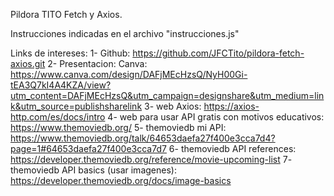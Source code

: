 Pildora TITO Fetch y Axios.

Instrucciones indicadas en el archivo "instrucciones.js"

Links de intereses:
1- Github: https://github.com/JFCTito/pildora-fetch-axios.git
2- Presentacion: Canva: https://www.canva.com/design/DAFjMEcHzsQ/NyH00Gi-tEA3Q7kI4A4KZA/view?utm_content=DAFjMEcHzsQ&utm_campaign=designshare&utm_medium=link&utm_source=publishsharelink
3- web Axios: https://axios-http.com/es/docs/intro
4- web para usar API gratis con motivos educativos: https://www.themoviedb.org/
5- themoviedb mi API: https://www.themoviedb.org/talk/64653daefa27f400e3cca7d4?page=1#64653daefa27f400e3cca7d7
6- themoviedb API references: https://developer.themoviedb.org/reference/movie-upcoming-list
7- themoviedb API basics (usar imagenes): https://developer.themoviedb.org/docs/image-basics
